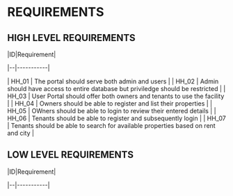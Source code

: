 # REQUIREMENTS

## HIGH LEVEL REQUIREMENTS

|ID|Requirement|

|--|-----------|

| HH_01 | The portal should serve both admin and users |
| HH_02 | Admin should have access to entire database but priviledge should be restricted |
| HH_03 | User Portal should offer both owners and tenants to use the facility |
| HH_04 | Owners should be able to register and list their properties |
| HH_05 | OWners should be able to login to review their entered details |
| HH_06 | Tenants should be able to register and subsequently login |
| HH_07 | Tenants should be able to search for available properties based on rent and city |

## LOW LEVEL REQUIREMENTS

|ID|Requirement|

|--|-----------|
